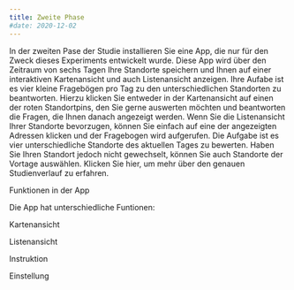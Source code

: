 ```yaml
---
title: Zweite Phase
#date: 2020-12-02
---
```

In der zweiten Pase der Studie installieren Sie eine App, die nur für den Zweck dieses Experiments entwickelt wurde. Diese App wird über den Zeitraum von sechs Tagen Ihre Standorte speichern und Ihnen auf einer interaktiven Kartenansicht und auch Listenansicht anzeigen. Ihre Aufabe ist es vier kleine Fragebögen pro Tag zu den unterschiedlichen Standorten zu beantworten. Hierzu klicken Sie entweder in der Kartenansicht auf einen der roten Standortpins, den Sie gerne auswerten möchten und beantworten die Fragen, die Ihnen danach angezeigt werden. Wenn Sie die Listenansicht Ihrer Standorte bevorzugen, können Sie einfach auf eine der angezeigten Adressen klicken und der Fragebogen wird aufgerufen. Die Aufgabe ist es vier unterschiedliche Standorte des aktuellen Tages zu bewerten. Haben Sie Ihren Standort jedoch nicht gewechselt, können Sie auch Standorte der Vortage auswählen. Klicken Sie hier, um mehr über den genauen Studienverlauf zu erfahren. 

<!--more-->

Funktionen in der App 

Die App hat unterschiedliche Funtionen: 

Kartenansicht

Listenansicht 

Instruktion 

Einstellung 
